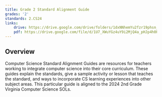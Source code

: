 ```yaml
---
title: Grade 2 Standard Alignment Guide
grades: '2'
standards: 2.CS24
links:
    drive: https://drive.google.com/drive/folders/1dxNNhemYu2fzr19phsn_iidffsho0bMt?usp=drive_link
    pdf: https://drive.google.com/file/d/1U7_XWuYGz4uY9i2MjQ4a_pHJp4h0Ptzn/view?usp=drive_link
---
```


## Overview

Computer Science Standard Alignment Guides are resources for teachers working to integrate computer science into their core curriculum. These guides explain the standards, give a sample activity or lesson that teaches the standard, and ways to incorporate CS learning experiences into other subject areas. This particular guide is aligned to the 2024 2nd Grade Virginia Computer Science SOLs.
